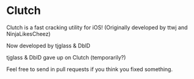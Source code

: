 Clutch
======

Clutch is a fast cracking utility for iOS! (Originally developed by ttwj and NinjaLikesCheez)

Now developed by tjglass & DblD

tjglass & DblD gave up on Clutch (temporarily?)

Feel free to send in pull requests if you think you fixed something.
